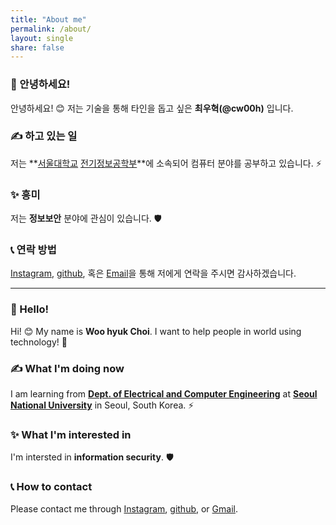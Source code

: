 ```yaml
---
title: "About me"
permalink: /about/
layout: single
share: false
---
```


### 👋 안녕하세요! 

안녕하세요! 😊 저는 기술을 통해 타인을 돕고 싶은 **최우혁(@cw00h)** 입니다.   

### ✍ 하고 있는 일

저는 **[서울대학교](https://snu.ac.kr) [전기정보공학부](https://ee.snu.ac.kr/)**에 소속되어 컴퓨터 분야를 공부하고 있습니다. ⚡   

### ✨ 흥미

저는 **정보보안** 분야에 관심이 있습니다. 🛡️

### 📞 연락 방법

[Instagram](https://instagram.com/cw00h), [github](https://github.com/cw00h), 혹은 [Email](mailto:00cwooh@snu.ac.kr)을 통해 저에게 연락을 주시면 감사하겠습니다.

* * *

### 👋 Hello!

Hi! 😊 My name is **Woo hyuk Choi**. I want to help people in world using technology! 🙌   

### ✍ What I'm doing now

I am learning from **[Dept. of Electrical and Computer Engineering](http://ee.snu.ac.kr/en)** at **[Seoul National University](https://en.snu.ac.kr/)** in Seoul, South Korea. ⚡   

### ✨ What I'm interested in

I'm intersted in **information security**. 🛡️

### 📞 How to contact

Please contact me through [Instagram](https://instagram.com/cw00h), [github](https://github.com/cw00h), or [Gmail](mailto:00cwooh@snu.ac.kr).
